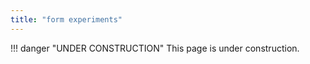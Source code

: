 ```yaml
---
title: "form experiments"
---
```


!!! danger "UNDER CONSTRUCTION"
    This page is under construction.
